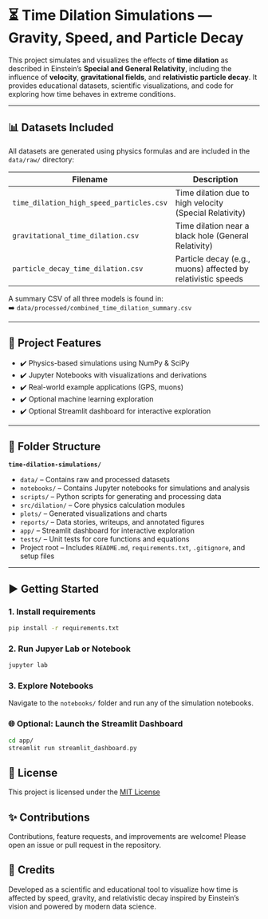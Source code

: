 # ⏳ Time Dilation Simulations — Gravity, Speed, and Particle Decay

This project simulates and visualizes the effects of **time dilation** as described in Einstein’s **Special and General Relativity**, including the influence of **velocity**, **gravitational fields**, and **relativistic particle decay**. It provides educational datasets, scientific visualizations, and code for exploring how time behaves in extreme conditions.

---

## 📊 Datasets Included

All datasets are generated using physics formulas and are included in the `data/raw/` directory:

| Filename                               | Description |
|----------------------------------------|-------------|
| `time_dilation_high_speed_particles.csv` | Time dilation due to high velocity (Special Relativity) |
| `gravitational_time_dilation.csv`       | Time dilation near a black hole (General Relativity) |
| `particle_decay_time_dilation.csv`      | Particle decay (e.g., muons) affected by relativistic speeds |

A summary CSV of all three models is found in:  
➡️ `data/processed/combined_time_dilation_summary.csv`

---

## 🧠 Project Features

- ✔️ Physics-based simulations using NumPy & SciPy  
- ✔️ Jupyter Notebooks with visualizations and derivations  
- ✔️ Real-world example applications (GPS, muons)  
- ✔️ Optional machine learning exploration  
- ✔️ Optional Streamlit dashboard for interactive exploration  

---

## 📁 Folder Structure

**`time-dilation-simulations/`**  
- `data/` – Contains raw and processed datasets  
- `notebooks/` – Contains Jupyter notebooks for simulations and analysis  
- `scripts/` – Python scripts for generating and processing data  
- `src/dilation/` – Core physics calculation modules  
- `plots/` – Generated visualizations and charts  
- `reports/` – Data stories, writeups, and annotated figures  
- `app/` – Streamlit dashboard for interactive exploration  
- `tests/` – Unit tests for core functions and equations  
- Project root – Includes `README.md`, `requirements.txt`, `.gitignore`, and setup files

---

## ▶️ Getting Started

### 1. Install requirements
```bash
pip install -r requirements.txt
```

### 2. Run Jupyer Lab or Notebook
```bash
jupyter lab
```

### 3. Explore Notebooks
Navigate to the `notebooks/` folder and run any of the simulation notebooks.

### 🌐 Optional: Launch the Streamlit Dashboard
```bash
cd app/
streamlit run streamlit_dashboard.py
```

## 📖 License
This project is licensed under the [MIT License](LICENSE)

## ✨ Contributions
Contributions, feature requests, and improvements are welcome!
Please open an issue or pull request in the repository.

## 🚀 Credits

Developed as a scientific and educational tool to visualize how time is affected by speed, gravity, and relativistic decay inspired by Einstein’s vision and powered by modern data science.
